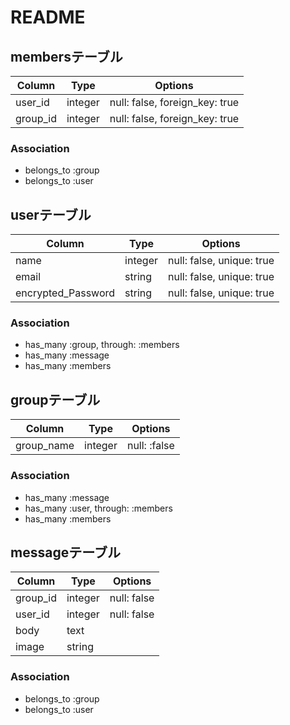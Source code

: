 # README

## membersテーブル

|Column|Type|Options|
|------|----|-------|
|user_id|integer|null: false, foreign_key: true|
|group_id|integer|null: false, foreign_key: true|

### Association
- belongs_to :group
- belongs_to :user


## userテーブル
|Column|Type|Options|
|------|----|-------|
|name|integer|null: false, unique: true|
|email|string|null: false, unique: true|
|encrypted_Password|string|null: false, unique: true|
### Association
- has_many :group, through: :members
- has_many :message
- has_many :members

## groupテーブル
|Column|Type|Options|
|------|----|-------|
|group_name|integer|null: :false|

### Association
- has_many :message
- has_many :user, through: :members
- has_many :members

## messageテーブル
|Column|Type|Options|
|------|----|-------|
|group_id|integer|null: false|
|user_id|integer|null: false|
|body|text|
|image|string|

### Association
- belongs_to :group
- belongs_to :user



